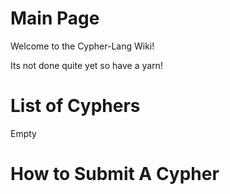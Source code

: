 # Main Page

Welcome to the Cypher-Lang Wiki!

Its not done quite yet so have a yarn!

# List of Cyphers

Empty

# How to Submit A Cypher